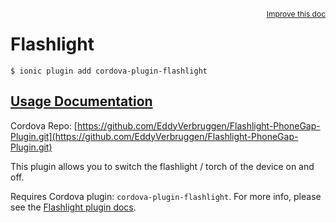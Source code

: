
<a style="float:right;font-size:12px;" href="http://github.com/driftyco/ionic-native/edit/master/src/@ionic-native/plugins/flashlight/index.ts#L0">
  Improve this doc
</a>

# Flashlight
<!-- end header block -->

```
$ ionic plugin add cordova-plugin-flashlight
```

## [Usage Documentation](https://ionicframework.com/docs/v2/native/flashlight/)

Cordova Repo: [https://github.com/EddyVerbruggen/Flashlight-PhoneGap-Plugin.git](https://github.com/EddyVerbruggen/Flashlight-PhoneGap-Plugin.git)

<!-- description -->
This plugin allows you to switch the flashlight / torch of the device on and off.

Requires Cordova plugin: `cordova-plugin-flashlight`. For more info, please see the [Flashlight plugin docs](https://github.com/EddyVerbruggen/Flashlight-PhoneGap-Plugin).
<!-- end for prop in method.decorators[0].argumentInfo -->
<!-- end content block -->
<!-- end body block -->
